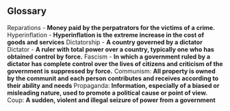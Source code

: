 ## Glossary

Reparations - **Money paid by the perpatrators for the victims of a crime.**
Hyperinflation - **Hyperinflation is the extreme increase in the cost of goods and services**
Dictatorship - **A country governed by a dictator**
Dictator - **A ruler with total power over a country, typically one who has obtained control by force.**
Fascism - **In which a government ruled by a dictator has complete control over the lives of citizens and criticism of the government is suppressed by force.**
Communism: **All property is owned by the communit and each person contributes and receives according to their ability and needs**
Propaganda: **Information, especially of a biased or misleading nature, used to promote a political cause or point of view.**
Coup: **A sudden, violent and illegal seizure of power from a government**
